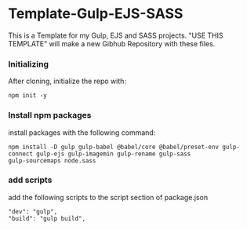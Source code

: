 # Template-Gulp-EJS-SASS
This is a Template for my Gulp, EJS and SASS projects.
"USE THIS TEMPLATE" will make a new Gibhub Repository with these files.

### Initializing
After cloning, initialize the repo with:

```
npm init -y
```

### Install npm packages
install packages with the following command:

```
npm install -D gulp gulp-babel @babel/core @babel/preset-env gulp-connect gulp-ejs gulp-imagemin gulp-rename gulp-sass 
gulp-sourcemaps node.sass
```

### add scripts
add the following scripts to the script section of package.json

```
"dev": "gulp",
"build": "gulp build",
```


 
